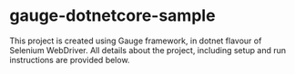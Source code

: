 # gauge-dotnetcore-sample
This project is created using Gauge framework, in dotnet flavour of Selenium WebDriver. All details about the project, including setup and run instructions are provided below.
